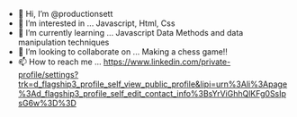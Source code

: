 - 👋 Hi, I’m @productionsett
- 👀 I’m interested in ...
Javascript, Html, Css
- 🌱 I’m currently learning ...
Javascript Data Methods and data manipulation techniques
- 💞️ I’m looking to collaborate on ...
Making a chess game!!
- 📫 How to reach me ...
https://www.linkedin.com/private-profile/settings?trk=d_flagship3_profile_self_view_public_profile&lipi=urn%3Ali%3Apage%3Ad_flagship3_profile_self_edit_contact_info%3BsYrViGhhQlKFg0SsIpsG6w%3D%3D

<!---
productionsett/productionsett is a ✨ special ✨ repository because its `README.md` (this file) appears on your GitHub profile.
You can click the Preview link to take a look at your changes.
--->
